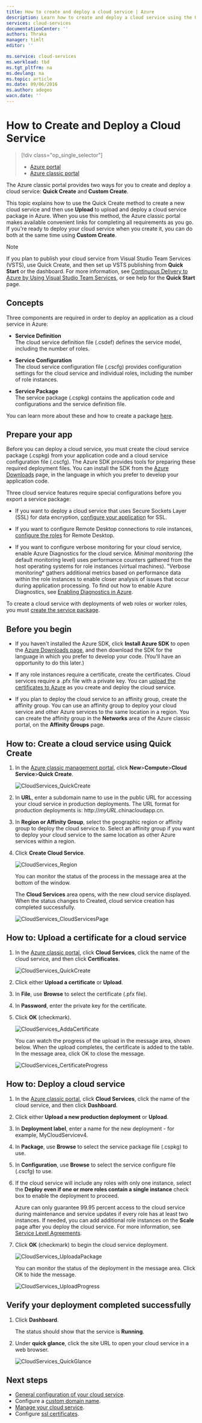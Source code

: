 ```yaml
---
title: How to create and deploy a cloud service | Azure
description: Learn how to create and deploy a cloud service using the Quick Create method in Azure.
services: cloud-services
documentationCenter: ''
authors: Thraka
manager: timlt
editor: ''

ms.service: cloud-services
ms.workload: tbd
ms.tgt_pltfrm: na
ms.devlang: na
ms.topic: article
ms.date: 09/06/2016
ms.author: adegeo
wacn.date: ''
---
```


# How to Create and Deploy a Cloud Service

> [!div class="op_single_selector"]
>- [Azure portal](./cloud-services-how-to-create-deploy-portal.md)
>- [Azure classic portal](./cloud-services-how-to-create-deploy.md)

The Azure classic portal provides two ways for you to create and deploy a cloud service: **Quick Create** and **Custom Create**.

This topic explains how to use the Quick Create method to create a new cloud service and then use **Upload** to upload and deploy a cloud service package in Azure. When you use this method, the Azure classic portal makes available convenient links for completing all requirements as you go. If you're ready to deploy your cloud service when you create it, you can do both at the same time using **Custom Create**.

> [!NOTE]
> If you plan to publish your cloud service from Visual Studio Team Services (VSTS), use Quick Create, and then set up VSTS publishing from **Quick Start** or the dashboard. For more information, see [Continuous Delivery to Azure by Using Visual Studio Team Services][TFSTutorialForCloudService], or see help for the **Quick Start** page.
> 
> 

## Concepts
Three components are required in order to deploy an application as a cloud service in Azure:

- **Service Definition**  
  The cloud service definition file (.csdef) defines the service model, including the number of roles.

- **Service Configuration**  
  The cloud service configuration file (.cscfg) provides configuration settings for the cloud service and individual roles, including the number of role instances.

- **Service Package**  
  The service package (.cspkg) contains the application code and configurations and the service definition file.

You can learn more about these and how to create a package [here](./cloud-services-model-and-package.md).

## Prepare your app
Before you can deploy a cloud service, you must create the cloud service package (.cspkg) from your application code and a cloud service configuration file (.cscfg). The Azure SDK provides tools for preparing these required deployment files. You can install the SDK from the [Azure Downloads](https://www.azure.cn/downloads) page, in the language in which you prefer to develop your application code.

Three cloud service features require special configurations before you export a service package:

- If you want to deploy a cloud service that uses Secure Sockets Layer (SSL) for data encryption, [configure your application](./cloud-services-configure-ssl-certificate.md#step-2-modify-the-service-definition-and-configuration-files) for SSL.

- If you want to configure Remote Desktop connections to role instances, [configure the roles](./cloud-services-role-enable-remote-desktop.md) for Remote Desktop.

- If you want to configure verbose monitoring for your cloud service, enable Azure Diagnostics for the cloud service. *Minimal monitoring* (the default monitoring level) uses performance counters gathered from the host operating systems for role instances (virtual machines). "Verbose monitoring* gathers additional metrics based on performance data within the role instances to enable closer analysis of issues that occur during application processing. To find out how to enable Azure Diagnostics, see [Enabling Diagnostics in Azure](./cloud-services-dotnet-diagnostics.md).

To create a cloud service with deployments of web roles or worker roles, you must [create the service package](./cloud-services-model-and-package.md#servicepackagecspkg).

## Before you begin

- If you haven't installed the Azure SDK, click **Install Azure SDK** to open the [Azure Downloads page](https://www.azure.cn/downloads/), and then download the SDK for the language in which you prefer to develop your code. (You'll have an opportunity to do this later.)

- If any role instances require a certificate, create the certificates. Cloud services require a .pfx file with a private key. You can [upload the certificates to Azure](./cloud-services-configure-ssl-certificate.md#step-3-upload-a-certificate) as you create and deploy the cloud service.

- If you plan to deploy the cloud service to an affinity group, create the affinity group. You can use an affinity group to deploy your cloud service and other Azure services to the same location in a region. You can create the affinity group in the **Networks** area of the Azure classic portal, on the **Affinity Groups** page.

## How to: Create a cloud service using Quick Create

1. In the [Azure classic management portal](http://manage.windowsazure.cn), click **New**>**Compute**>**Cloud Service**>**Quick Create**.

    ![CloudServices_QuickCreate](./media/cloud-services-how-to-create-deploy/CloudServices_QuickCreate.png)

2. In **URL**, enter a subdomain name to use in the public URL for accessing your cloud service in production deployments. The URL format for production deployments is: http://*myURL*.chinacloudapp.cn.

3. In **Region or Affinity Group**, select the geographic region or affinity group to deploy the cloud service to. Select an affinity group if you want to deploy your cloud service to the same location as other Azure services within a region.

4. Click **Create Cloud Service**.

    ![CloudServices_Region](./media/cloud-services-how-to-create-deploy/CloudServices_Regionlist.png)

    You can monitor the status of the process in the message area at the bottom of the window.

    The **Cloud Services** area opens, with the new cloud service displayed. When the status changes to Created, cloud service creation has completed successfully.

    ![CloudServices_CloudServicesPage](./media/cloud-services-how-to-create-deploy/CloudServices_CloudServicesPage.png)

## How to: Upload a certificate for a cloud service

1. In the [Azure classic portal](http://manage.windowsazure.cn), click **Cloud Services**, click the name of the cloud service, and then click **Certificates**.

    ![CloudServices_QuickCreate](./media/cloud-services-how-to-create-deploy/CloudServices_EmptyDashboard.png)

2. Click either **Upload a certificate** or **Upload**.

3. In **File**, use **Browse** to select the certificate (.pfx file).

4. In **Password**, enter the private key for the certificate.

5. Click **OK** (checkmark).

    ![CloudServices_AddaCertificate](./media/cloud-services-how-to-create-deploy/CloudServices_AddaCertificate.png)

    You can watch the progress of the upload in the message area, shown below. When the upload completes, the certificate is added to the table. In the message area, click OK to close the message.

    ![CloudServices_CertificateProgress](./media/cloud-services-how-to-create-deploy/CloudServices_CertificateProgress.png)

## How to: Deploy a cloud service

1. In the [Azure classic portal](http://manage.windowsazure.cn), click **Cloud Services**, click the name of the cloud service, and then click **Dashboard**.

2. Click either **Upload a new production deployment** or **Upload**.

3. In **Deployment label**, enter a name for the new deployment - for example, MyCloudServicev4.

3. In **Package**, use **Browse** to select the service package file (.cspkg) to use.

4. In **Configuration**, use **Browse** to select the service configure file (.cscfg) to use.

5. If the cloud service will include any roles with only one instance, select the **Deploy even if one or more roles contain a single instance** check box to enable the deployment to proceed.

    Azure can only guarantee 99.95 percent access to the cloud service during maintenance and service updates if every role has at least two instances. If needed, you can add additional role instances on the **Scale** page after you deploy the cloud service. For more information, see [Service Level Agreements](https://www.azure.cn/support/legal/sla).

6. Click **OK** (checkmark) to begin the cloud service deployment.

    ![CloudServices_UploadaPackage](./media/cloud-services-how-to-create-deploy/CloudServices_UploadaPackage.png)

    You can monitor the status of the deployment in the message area. Click OK to hide the message.

    ![CloudServices_UploadProgress](./media/cloud-services-how-to-create-deploy/CloudServices_UploadProgress.png)

## Verify your deployment completed successfully

1. Click **Dashboard**.

    The status should show that the service is **Running**.

2. Under **quick glance**, click the site URL to open your cloud service in a web browser.

    ![CloudServices_QuickGlance](./media/cloud-services-how-to-create-deploy/CloudServices_QuickGlance.png)

[TFSTutorialForCloudService]: http://go.microsoft.com/fwlink/?LinkID=251796

## Next steps

* [General configuration of your cloud service](./cloud-services-how-to-configure.md).
* Configure a [custom domain name](./cloud-services-custom-domain-name.md).
* [Manage your cloud service](./cloud-services-how-to-manage.md).
* Configure [ssl certificates](./cloud-services-configure-ssl-certificate.md).